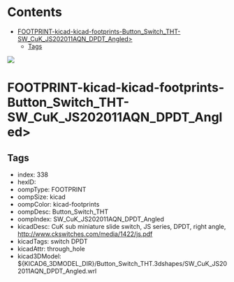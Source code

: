 



Contents
========

* [FOOTPRINT-kicad-kicad-footprints-Button_Switch_THT-SW_CuK_JS202011AQN_DPDT_Angled>](#footprint-kicad-kicad-footprints-button_switch_tht-sw_cuk_js202011aqn_dpdt_angled)
	* [Tags](#tags)
  
![][im]
# FOOTPRINT-kicad-kicad-footprints-Button_Switch_THT-SW_CuK_JS202011AQN_DPDT_Angled>

## Tags

- index: 338
- hexID: 
- oompType: FOOTPRINT
- oompSize: kicad
- oompColor: kicad-footprints
- oompDesc: Button_Switch_THT
- oompIndex: SW_CuK_JS202011AQN_DPDT_Angled
- kicadDesc: CuK sub miniature slide switch, JS series, DPDT, right angle, http://www.ckswitches.com/media/1422/js.pdf
- kicadTags: switch DPDT
- kicadAttr: through_hole
- kicad3DModel: ${KICAD6_3DMODEL_DIR}/Button_Switch_THT.3dshapes/SW_CuK_JS202011AQN_DPDT_Angled.wrl



[im]: image.png
